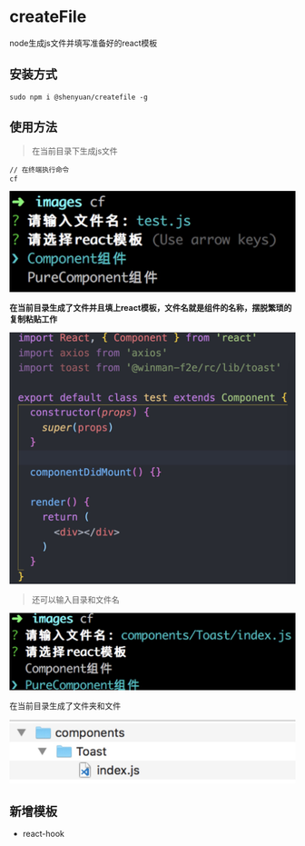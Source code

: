 # createFile

node生成js文件并填写准备好的react模板

## 安装方式

```
sudo npm i @shenyuan/createfile -g
```

## 使用方法

> 在当前目录下生成js文件

```
// 在终端执行命令
cf 
```
![image1](https://raw.githubusercontent.com/shen1992/shenPlay/master/assets/cf1.jpeg)

**在当前目录生成了文件并且填上react模板，文件名就是组件的名称，摆脱繁琐的复制粘贴工作**

![image2](https://raw.githubusercontent.com/shen1992/shenPlay/master/assets/cf2.jpeg)

> 还可以输入目录和文件名

![image3](https://raw.githubusercontent.com/shen1992/shenPlay/master/assets/cf3.jpeg)

在当前目录生成了文件夹和文件

![image3](https://raw.githubusercontent.com/shen1992/shenPlay/master/assets/cf4.jpeg)

## 新增模板

- react-hook

